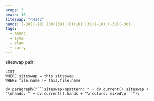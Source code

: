 ```yaml
---
props: 3
beats: 10
siteswap: "44142"
hands: (-30)(-10).(30)(30).(0)(10).(30)(-10).(-30)(-30).
tags:
  - async
  - symm
  - slam
  - carry
---
```


siteswap pair:
```dataview
LIST
WHERE siteswap = this.siteswap
WHERE file.name != this.file.name
```
```dataviewjs
dv.paragraph("```siteswap\npattern: " + dv.current().siteswap + "\nhands: " + dv.current().hands + "\ncolors: mixed\n```");
```
